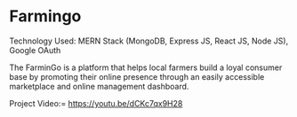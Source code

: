 # Farmingo
Technology Used: MERN Stack (MongoDB, Express JS, React JS, Node JS), Google OAuth


The FarminGo is a platform that helps local farmers build a loyal consumer base by promoting their
online presence through an easily accessible marketplace and online management dashboard.


Project Video:= https://youtu.be/dCKc7qx9H28
